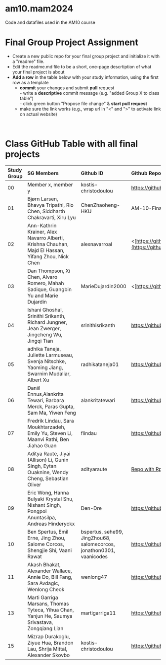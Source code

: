 # am10.mam2024

Code and datafiles used in the AM10 course

# Final Group Project Assignment

- Create a new public repo for your final group project and initialize it with a "readme" file. 
- Edit the readme.md file to be a short, one-page descrtiption of what your final project is about
- **Add a row** in the table below with your study information, using the first row as a template
    - **commit** your changes and submit **pull** request   
            - write a **descriptive** commit message (e.g. "added Group X to class table")  
            - click green button "Propose file change" & **start pull request**
    - make sure the link works (e.g., wrap url in "<" and ">" to activate link on actual website)  
<br>

# Class GitHub Table with all final projects

| Study Group   | SG Members           |Github ID                      |Github Repo for final project        | URL address for final project       |Date Added     |  
|:--------------|:---------------------|:------------------------------------------------------|:-----------------------|:-------------------------------------|:-----------------------| 
| 00     |Member x, member y |kostis-christodoulou |<https://github.com/>|<N/A>     | 2023-11-01 |
| 01     |Bjørn Larsen, Bhavya Tripathi, Rio Chen, Siddharth Chakravarti, Xiru Lyu | ChenZhaoheng-HKU |AM-10-Final-Group-Project---Runners|<https://github.com/ChenZhaoheng-HKU/AM-10-Final-Group-Project---Runners>|2023-11-21 | 
| 02     |Ann-Kathrin Krainer, Alex Navarro Alberti, Krishna Chauhan, Majd El Hassan, Yifang Zhou, Nick Chen|alexnavarroal |<[https://github.com/](https://github.com/alexnavarroal/data_visualisation_group_2/tree/main)https://github.com/alexnavarroal/data_visualisation_group_2/tree/main>|<N/A>     | 2023-11-21 |
| 03     |Dan Thompson, Xi Chen, Alvaro Romero, Mahah Sadique, Guangbin Yu and Marie Dujardin | MarieDujardin2000 | <[https://github.com/](https://github.com/MarieDujardin2000/AM10_Group_3)https://github.com/MarieDujardin2000/AM10_Group_3> | <[https://github.com/](https://github.com/MarieDujardin2000/AM10_Group_3)https://github.com/MarieDujardin2000/AM10_Group_3>  | 2023-11-21 |
| 04     |Ishani Ghoshal, Srinithi Srikanth, Richard Jungner, Jean Zwerger, Jingcheng Wu, Jingqi Tian |srinithisrikanth |<https://github.com/srinithisrikanth/Data-Visualization-Project-Group-4->|<N/A>     | 2023-11-20 |
| 05     |adhika Taneja, Juliette Larmuseau, Svenja Nitschke, Yaoming Jiang, Swarnim Mudaliar, Albert Xu |radhikataneja01 |<https://github.com/radhikataneja01/am10_aut23_finalproject>|<https://github.com/radhikataneja01/am10_aut23_finalproject/blob/main/Group5_Final.rmd>     | 2023-21-01 |
| 06     | Daniil Ennus,Alankrita Tewari, Barbara Merck, Paras Gupta, Sam Ma, Yiwen Feng |alankritatewari |<https://github.com/alankritatewari/data_viz_group6>| <https://github.com/alankritatewari/data_viz_group6/blob/main/GROUP%206%20FINAL%20ASSIGNMENT.Rmd> | 2023-11-21 |
| 07     |Fredrik Lindau, Sara Moukhtarzadeh, Emily Yu, Steven Li, Maanvi Rathi, Ben Jiahao Guan | flindau | <https://github.com/flindau/DataViz_FinalProject> | <N/A> | 2023-11-20 |
| 08     |Aditya Raute, Jiyai (Allison) Li, Gunin Singh, Eytan Ouaknine, Wendy Cheng, Sebastian Oliver |adityaraute |[Repo with Rproj file](https://github.com/adityaraute/am10-MAM2023-Group8)|<N/A>     | 2023-11-20 |
| 09     | Eric Wong, Hanna Bulyaki Krystal Shu, Nishant Singh, Pongpol Anuntasilpa, Andreas Hinderyckx | Den-Dre | https://github.com/Den-Dre/DataVisualisation | <N/A> | 2023-11-21 |
| 10     |Ben Spertus, Emil Erne, Jing Zhou, Salome Corcos, Shengjie Shi, Vaani Rawat |bspertus, sehe99, JingZhou68, salomecorcos, jonathon0301, vaanicodes |https://github.com/vaanicodes/am10-finalproject.git|<N/A>     | 2023-11-21 |
| 11     | Akash Bhakat, Alexander Wallace, Annie Do, Bill Fang, Sara Avdagic, Wenlong Cheok | wenlong47 | <https://github.com/wenlong47/Group11_Final_Project> | <https://github.com/wenlong47/Group11_Final_Project> | 2023-11-21 |
| 13     |Marti Garriga Marsans, Thomas Tyteca, Yihua Chan, Yanjun He, Saumya Srivastava, Zongqiang Lian |martigarriga11 |<https://github.com/martigarriga11/am10_group13>|<N/A>     | 2023-11-20 |
| 15     |Mizrap Durakoglu, Ziyue Hua, Brandon Lau, Shrija Mittal, Alexander Skovbo  |kostis-christodoulou |<https://github.com/ShrijaMittal/DataVisualization_Group15>|<N/A>     | 2023-11-21 |
